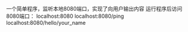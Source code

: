 一个简单程序，监听本地8080端口，实现了向用户输出内容
运行程序后访问8080端口：
localhost:8080
localhost:8080/ping
localhost:8080/hello/your_name
